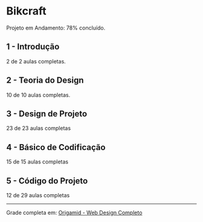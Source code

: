 # Bikcraft

Projeto em Andamento:
78% concluído.

## 1 - Introdução

2 de 2 aulas completas.

## 2 - Teoria do Design

10 de 10 aulas completas.

## 3 - Design de Projeto

23 de 23 aulas completas

## 4 - Básico de Codificação

15 de 15 aulas completas

## 5 - Código do Projeto

12 de 29 aulas completas

______________________________________________

Grade completa em: [Origamid - Web Design Completo](https://www.origamid.com/grade-curso/web-design-completo/)